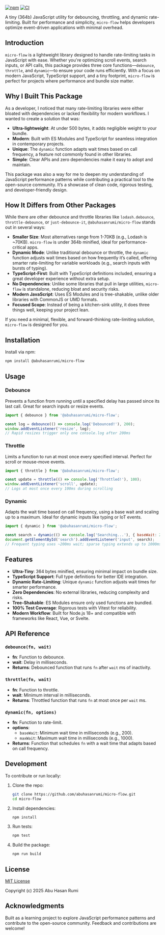 [![npm](https://img.shields.io/npm/v/@abuhasanrumi/micro-flow)](https://www.npmjs.com/package/@abuhasanrumi/micro-flow)
[![CI](https://github.com/abuhasanrumi/micro-flow/actions/workflows/ci.yml/badge.svg)](https://github.com/abuhasanrumi/micro-flow/actions)

A tiny (364b) JavaScript utility for debouncing, throttling, and dynamic rate-limiting. Built for performance and simplicity, `micro-flow` helps developers optimize event-driven applications with minimal overhead.

## Introduction

`micro-flow` is a lightweight library designed to handle rate-limiting tasks in JavaScript with ease. Whether you're optimizing scroll events, search inputs, or API calls, this package provides three core functions—`debounce`, `throttle`, and `dynamic`—to ensure your code runs efficiently. With a focus on modern JavaScript, TypeScript support, and a tiny footprint, `micro-flow` is perfect for projects where performance and bundle size matter.

## Why I Built This Package

As a developer, I noticed that many rate-limiting libraries were either bloated with dependencies or lacked flexibility for modern workflows. I wanted to create a solution that was:

- **Ultra-lightweight**: At under 500 bytes, it adds negligible weight to your bundle.
- **Modern**: Built with ES Modules and TypeScript for seamless integration in contemporary projects.
- **Unique**: The `dynamic` function adapts wait times based on call frequency, a feature not commonly found in other libraries.
- **Simple**: Clear APIs and zero dependencies make it easy to adopt and maintain.

This package was also a way for me to deepen my understanding of JavaScript performance patterns while contributing a practical tool to the open-source community. It’s a showcase of clean code, rigorous testing, and developer-friendly design.

## How It Differs from Other Packages

While there are other debounce and throttle libraries like `lodash.debounce`, `throttle-debounce`, or `just-debounce-it`, `@abuhasanrumi/micro-flow` stands out in several ways:

- **Smaller Size**: Most alternatives range from 1-70KB (e.g., Lodash is ~70KB). `micro-flow` is under 364b minified, ideal for performance-critical apps.
- **Dynamic Mode**: Unlike traditional debounce or throttle, the `dynamic` function adjusts wait times based on how frequently it’s called, offering smarter rate-limiting for variable workloads (e.g., search inputs with bursts of typing).
- **TypeScript-First**: Built with TypeScript definitions included, ensuring a great developer experience without extra setup.
- **No Dependencies**: Unlike some libraries that pull in large utilities, `micro-flow` is standalone, reducing bloat and security risks.
- **Modern JavaScript**: Uses ES Modules and is tree-shakable, unlike older libraries with CommonJS or UMD formats.
- **Focused Scope**: Instead of being a kitchen-sink utility, it does three things well, keeping your project lean.

If you need a minimal, flexible, and forward-thinking rate-limiting solution, `micro-flow` is designed for you.

## Installation

Install via npm:

```bash
npm install @abuhasanrumi/micro-flow
```

## Usage

### Debounce
Prevents a function from running until a specified delay has passed since its last call. Great for search inputs or resize events.

```javascript
import { debounce } from '@abuhasanrumi/micro-flow';

const log = debounce(() => console.log('Debounced!'), 200);
window.addEventListener('resize', log);
// Rapid resizes trigger only one console.log after 200ms
```

### Throttle
Limits a function to run at most once every specified interval. Perfect for scroll or mouse-move events.

```javascript
import { throttle } from '@abuhasanrumi/micro-flow';

const update = throttle(() => console.log('Throttled!'), 100);
window.addEventListener('scroll', update);
// Logs at most once every 100ms during scrolling
```

### Dynamic
Adapts the wait time based on call frequency, using a base wait and scaling up to a maximum. Ideal for dynamic inputs like typing or IoT events.

```javascript
import { dynamic } from '@abuhasanrumi/micro-flow';

const search = dynamic(() => console.log('Searching...'), { baseWait: 200, maxWait: 1000 });
document.getElementById('search').addEventListener('input', search);
// Frequent typing uses ~200ms wait; sparse typing extends up to 1000ms
```

## Features

- **Ultra-Tiny**: 364 bytes minified, ensuring minimal impact on bundle size.
- **TypeScript Support**: Full type definitions for better IDE integration.
- **Dynamic Rate-Limiting**: Unique `dynamic` function adjusts wait times for smarter performance.
- **Zero Dependencies**: No external libraries, reducing complexity and risks.
- **Tree-Shakable**: ES Modules ensure only used functions are bundled.
- **100% Test Coverage**: Rigorous tests with Vitest for reliability.
- **Modern Workflow**: Built for Node.js 18+ and compatible with frameworks like React, Vue, or Svelte.

## API Reference

### `debounce(fn, wait)`
- **fn**: Function to debounce.
- **wait**: Delay in milliseconds.
- **Returns**: Debounced function that runs `fn` after `wait` ms of inactivity.

### `throttle(fn, wait)`
- **fn**: Function to throttle.
- **wait**: Minimum interval in milliseconds.
- **Returns**: Throttled function that runs `fn` at most once per `wait` ms.

### `dynamic(fn, options)`
- **fn**: Function to rate-limit.
- **options**:
  - `baseWait`: Minimum wait time in milliseconds (e.g., 200).
  - `maxWait`: Maximum wait time in milliseconds (e.g., 1000).
- **Returns**: Function that schedules `fn` with a wait time that adapts based on call frequency.

## Development

To contribute or run locally:

1. Clone the repo:
   ```bash
   git clone https://github.com/abuhasanrumi/micro-flow.git
   cd micro-flow
   ```

2. Install dependencies:
   ```bash
   npm install
   ```

3. Run tests:
   ```bash
   npm test
   ```

4. Build the package:
   ```bash
   npm run build
   ```

## License

[MIT License](LICENSE)

Copyright (c) 2025 Abu Hasan Rumi

## Acknowledgments

Built as a learning project to explore JavaScript performance patterns and contribute to the open-source community. Feedback and contributions are welcome!